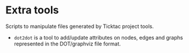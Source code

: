 # Extra tools

Scripts to manipulate files generated by Ticktac project tools.
- `dot2dot` is a tool to add/update attributes on nodes, edges and graphs represented in the DOT/graphviz file format.
